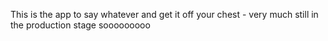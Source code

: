 This is the app to say whatever and get it off your chest - very much still in the production stage sooooooooo
